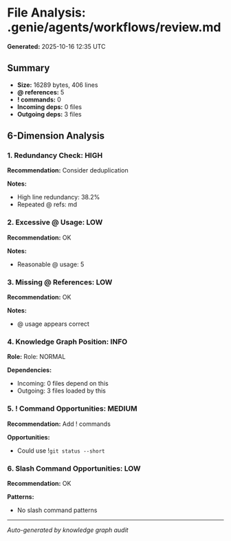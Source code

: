 # File Analysis: .genie/agents/workflows/review.md

**Generated:** 2025-10-16 12:35 UTC

## Summary

- **Size:** 16289 bytes, 406 lines
- **@ references:** 5
- **! commands:** 0
- **Incoming deps:** 0 files
- **Outgoing deps:** 3 files

## 6-Dimension Analysis

### 1. Redundancy Check: HIGH

**Recommendation:** Consider deduplication

**Notes:**
- High line redundancy: 38.2%
- Repeated @ refs: md

### 2. Excessive @ Usage: LOW

**Recommendation:** OK

**Notes:**
- Reasonable @ usage: 5

### 3. Missing @ References: LOW

**Recommendation:** OK

**Notes:**
- @ usage appears correct

### 4. Knowledge Graph Position: INFO

**Role:** Role: NORMAL

**Dependencies:**
- Incoming: 0 files depend on this
- Outgoing: 3 files loaded by this

### 5. ! Command Opportunities: MEDIUM

**Recommendation:** Add ! commands

**Opportunities:**
- Could use !`git status --short`

### 6. Slash Command Opportunities: LOW

**Recommendation:** OK

**Patterns:**
- No slash command patterns

---

*Auto-generated by knowledge graph audit*
